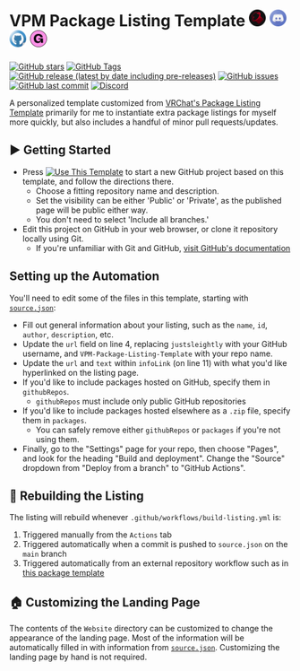 # VPM Package Listing Template [<img src="https://github.com/JustSleightly/Resources/raw/main/Icons/JSLogo.png" width="30" height="30">](https://vrc.sleightly.dev/ "JustSleightly") [<img src="https://github.com/JustSleightly/Resources/raw/main/Icons/Discord.png" width="30" height="30">](https://discord.sleightly.dev/ "Discord") [<img src="https://github.com/JustSleightly/Resources/raw/main/Icons/GitHub.png" width="30" height="30">](https://github.sleightly.dev/ "Github") [<img src="https://github.com/JustSleightly/Resources/raw/main/Icons/Store.png" width="30" height="30">](https://store.sleightly.dev/ "Store")

[![GitHub stars](https://img.shields.io/github/stars/JustSleightly/VPM-Package-Listing-Template)](https://github.com/JustSleightly/VPM-Package-Listing-Template/stargazers) [![GitHub Tags](https://img.shields.io/github/tag/JustSleightly/VPM-Package-Listing-Template)](https://github.com/JustSleightly/VPM-Package-Listing-Template/tags) [![GitHub release (latest by date including pre-releases)](https://img.shields.io/github/v/release/JustSleightly/VPM-Package-Listing-Template?include_prereleases)](https://github.com/JustSleightly/VPM-Package-Listing-Template/releases) [![GitHub issues](https://img.shields.io/github/issues/JustSleightly/VPM-Package-Listing-Template)](https://github.com/JustSleightly/VPM-Package-Listing-Template/issues) [![GitHub last commit](https://img.shields.io/github/last-commit/JustSleightly/VPM-Package-Listing-Template)](https://github.com/JustSleightly/VPM-Package-Listing-Template/commits/main) [![Discord](https://img.shields.io/discord/780192344800362506)](https://discord.sleightly.dev/)

A personalized template customized from [VRChat's Package Listing Template](https://github.com/vrchat-community/template-package-listing) primarily for me to instantiate extra package listings for myself more quickly, but also includes a handful of minor pull requests/updates.

## ▶ Getting Started

* Press [![Use This Template](https://user-images.githubusercontent.com/737888/185467681-e5fdb099-d99f-454b-8d9e-0760e5a6e588.png)](https://github.com/JustSleightly/VPM-Package-Listing-Template/generate)
to start a new GitHub project based on this template, and follow the directions there.
  * Choose a fitting repository name and description.
  * Set the visibility can be either 'Public' or 'Private', as the published page will be public either way.
  * You don't need to select 'Include all branches.'
* Edit this project on GitHub in your web browser, or clone it repository locally using Git.
  * If you're unfamiliar with Git and GitHub, [visit GitHub's documentation](https://docs.github.com/en/get-started/quickstart/)
  
## Setting up the Automation

You'll need to edit some of the files in this template, starting with [`source.json`](source.json):

* Fill out general information about your listing, such as the `name`, `id`, `author`, `description`, etc.
* Update the `url` field on line 4, replacing `justsleightly` with your GitHub username, and `VPM-Package-Listing-Template` with your repo name.
* Update the `url` and `text` within `infoLink` (on line 11) with what you'd like hyperlinked on the listing page.
* If you'd like to include packages hosted on GitHub, specify them in `githubRepos`.
  * `githubRepos` must include only public GitHub repositories
* If you'd like to include packages hosted elsewhere as a `.zip` file, specify them in `packages`.
  * You can safely remove either `githubRepos` or `packages` if you're not using them.
* Finally, go to the "Settings" page for your repo, then choose "Pages", and look for the heading "Build and deployment". Change the "Source" dropdown from "Deploy from a branch" to "GitHub Actions".

## 📃 Rebuilding the Listing

The listing will rebuild whenever `.github/workflows/build-listing.yml` is:

1. Triggered manually from the `Actions` tab
2. Triggered automatically when a commit is pushed to `source.json` on the `main` branch
3. Triggered automatically from an external repository workflow such as in [this package template](https://github.com/JustSleightly/VPM-Package-Template)

## 🏠 Customizing the Landing Page

The contents of the `Website` directory can be customized to change the appearance of the landing page. Most of the information will be automatically filled in with information from [`source.json`](source.json). Customizing the landing page by hand is not required.
